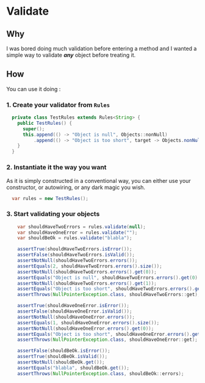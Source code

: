 # Validate

## Why

I was bored doing much validation before entering a method and I wanted
a simple way to validate ***any*** object before treating it.

## How

You can use it doing :

### 1. Create your validator from `Rules`

```java
  private class TestRules extends Rules<String> {
    public TestRules() {
      super();
      this.append(() -> "Object is null", Objects::nonNull)
          .append(() -> "Object is too short", target -> Objects.nonNull(target) && target.length() > 2);
    }
  }
```

### 2. Instantiate it the way you want

As it is simply constructed in a conventional way, you can either use your
constructor, or autowiring, or any dark magic you wish.

```java
  var rules = new TestRules();
```

### 3. Start validating your objects

```java
    var shouldHaveTwoErrors = rules.validate(null);
    var shouldHaveOneError = rules.validate("");
    var shouldBeOk = rules.validate("blabla");

    assertTrue(shouldHaveTwoErrors.isError());
    assertFalse(shouldHaveTwoErrors.isValid());
    assertNotNull(shouldHaveTwoErrors.errors());
    assertEquals(2, shouldHaveTwoErrors.errors().size());
    assertNotNull(shouldHaveTwoErrors.errors().get(0));
    assertEquals("Object is null", shouldHaveTwoErrors.errors().get(0).message());
    assertNotNull(shouldHaveTwoErrors.errors().get(1));
    assertEquals("Object is too short", shouldHaveTwoErrors.errors().get(1).message());
    assertThrows(NullPointerException.class, shouldHaveTwoErrors::get);

    assertTrue(shouldHaveOneError.isError());
    assertFalse(shouldHaveOneError.isValid());
    assertNotNull(shouldHaveOneError.errors());
    assertEquals(1, shouldHaveOneError.errors().size());
    assertNotNull(shouldHaveOneError.errors().get(0));
    assertEquals("Object is too short", shouldHaveOneError.errors().get(0).message());
    assertThrows(NullPointerException.class, shouldHaveOneError::get);

    assertFalse(shouldBeOk.isError());
    assertTrue(shouldBeOk.isValid());
    assertNotNull(shouldBeOk.get());
    assertEquals("blabla", shouldBeOk.get());
    assertThrows(NullPointerException.class, shouldBeOk::errors);
```
